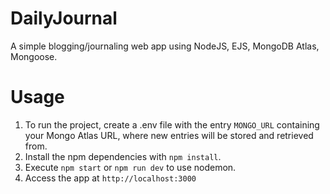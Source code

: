# DailyJournal
A simple blogging/journaling web app using NodeJS, EJS, MongoDB Atlas, Mongoose.

# Usage
1. To run the project, create a .env file with the entry `MONGO_URL` containing your Mongo Atlas URL, where new entries will be stored and retrieved from.
2. Install the npm dependencies with `npm install`.
3. Execute `npm start` or `npm run dev` to use nodemon.
4. Access the app at `http://localhost:3000`
